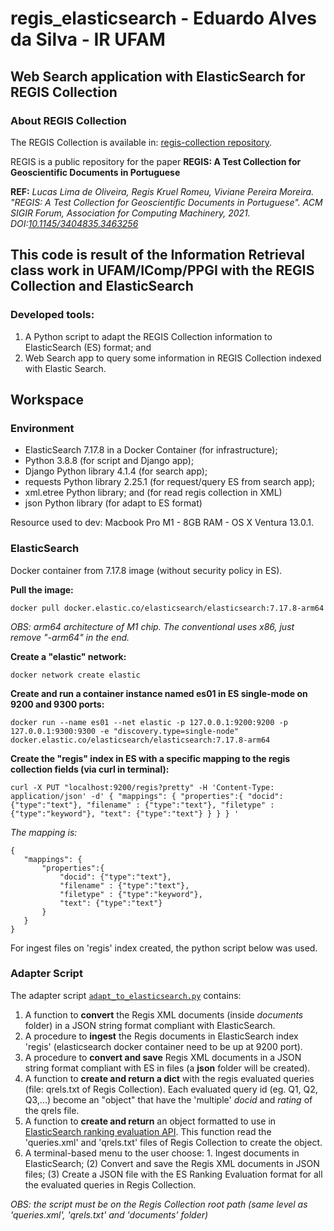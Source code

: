 
# regis_elasticsearch - Eduardo Alves da Silva - IR UFAM
## Web Search application with ElasticSearch for REGIS Collection

### About REGIS Collection
The REGIS Collection is available in: [regis-collection repository](https://github.com/Petroles/regis-collection).

REGIS is a public repository for the paper **REGIS: A Test Collection for Geoscientific Documents in Portuguese** 

**REF:** *Lucas Lima de Oliveira, Regis Kruel Romeu, Viviane Pereira Moreira. "REGIS: A Test Collection for Geoscientific Documents in Portuguese". ACM SIGIR Forum, Association for Computing Machinery, 2021. DOI:[10.1145/3404835.3463256](https://dl.acm.org/doi/10.1145/3404835.3463256)*

## This code is result of the Information Retrieval class work in UFAM/IComp/PPGI with the REGIS Collection and ElasticSearch
### Developed tools:
1. A Python script to adapt the REGIS Collection information to ElasticSearch (ES) format; and
2. Web Search app to query some information in REGIS Collection indexed with Elastic Search.

## Workspace


### Environment
* ElasticSearch 7.17.8 in a Docker Container (for infrastructure);
* Python 3.8.8 (for script and Django app);
* Django Python library 4.1.4 (for search app);
* requests Python library 2.25.1 (for request/query ES from search app);
* xml.etree Python library; and (for read regis collection in XML)
* json Python library (for adapt to ES format)

Resource used to dev: Macbook Pro M1 - 8GB RAM - OS X Ventura 13.0.1.



### ElasticSearch
Docker container from 7.17.8 image (without security policy in ES).

**Pull the image:**

`docker pull docker.elastic.co/elasticsearch/elasticsearch:7.17.8-arm64`

*OBS: arm64 architecture of M1 chip. The conventional uses x86, just remove "-arm64" in the end.*

**Create a "elastic" network:**

`docker network create elastic`

**Create and run a container instance named es01 in ES single-mode on 9200 and 9300 ports:**

`docker run --name es01 --net elastic -p 127.0.0.1:9200:9200 -p 127.0.0.1:9300:9300 -e "discovery.type=single-node" docker.elastic.co/elasticsearch/elasticsearch:7.17.8-arm64`

**Create the "regis" index in ES with a specific mapping to the regis collection fields (via curl in terminal):**

` curl -X PUT "localhost:9200/regis?pretty" -H 'Content-Type: application/json' -d'
{
	"mappings": {
		"properties":{
			"docid": {"type":"text"},
			"filename" : {"type":"text"},
			"filetype" : {"type":"keyword"},
			"text": {"type":"text"}
		}
	}
}
'
`

*The mapping is:*
 ```
{
	"mappings": {
		"properties":{ 
			"docid": {"type":"text"},
			"filename" : {"type":"text"},
			"filetype" : {"type":"keyword"},
			"text": {"type":"text"} 
		}
	}
}
```

For ingest files on 'regis' index created, the python script below was used.



### Adapter Script

The adapter script [`adapt_to_elasticsearch.py`](https://github.com/edualvss/regis_elasticsearch/blob/main/adapt_to_elasticsearch.py) contains:

1. A function to **convert** the Regis XML documents (inside *documents* folder) in a JSON string format compliant with ElasticSearch.
2. A procedure to **ingest** the Regis documents in ElasticSearch index 'regis' (elasticsearch docker container need to be up at 9200 port).
3. A procedure to **convert and save** Regis XML documents in a JSON string format compliant with ES in files (a **json** folder will be created).
4. A function to **create and return a dict** with the regis evaluated queries (file: qrels.txt of Regis Collection). Each evaluated query id (eg. Q1, Q2, Q3,...) become an "object" that have the 'multiple' *docid* and *rating* of the qrels file.
5. A function to **create and return** an object formatted to use in [ElasticSearch ranking evaluation API](https://www.elastic.co/guide/en/elasticsearch/reference/current/search-rank-eval.html). This function read the 'queries.xml' and 'qrels.txt' files of Regis Collection to create the object.
6. A terminal-based menu to the user choose: 1. Ingest documents in ElasticSearch; (2) Convert and save the Regis XML documents in JSON files; (3) Create a JSON file with the ES Ranking Evaluation format for all the evaluated queries in Regis Collection.

*OBS: the script must be on the Regis Collection root path (same level as 'queries.xml', 'qrels.txt' and 'documents' folder)*
